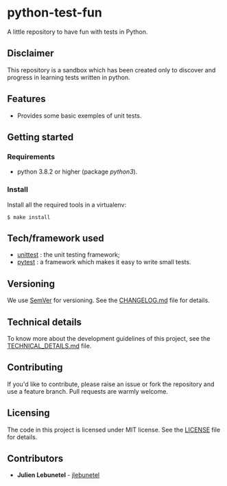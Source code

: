# python-test-fun
A little repository to have fun with tests in Python.

## Disclaimer
This repository is a sandbox which has been created only to discover and progress in learning tests written in python.

## Features
* Provides some basic exemples of unit tests.

## Getting started

### Requirements
* python 3.8.2 or higher (package _python3_).

### Install
Install all the required tools in a virtualenv:
```
$ make install
```

## Tech/framework used
* [unittest](https://docs.python.org/en/3/library/unittest.html) : the unit testing framework;
* [pytest](https://docs.pytest.org/en/stable/) : a framework which makes it easy to write small tests.

## Versioning
We use [SemVer](http://semver.org/) for versioning. See the [CHANGELOG.md](CHANGELOG.md) file for details.

## Technical details
To know more about the development guidelines of this project, see the [TECHNICAL_DETAILS.md](TECHNICAL_DETAILS.md) file.

## Contributing
If you'd like to contribute, please raise an issue or fork the repository and use a feature branch. Pull requests are warmly welcome.

## Licensing
The code in this project is licensed under MIT license. See the [LICENSE](LICENSE) file for details.

## Contributors
* **Julien Lebunetel** - [jlebunetel](https://github.com/jlebunetel)
